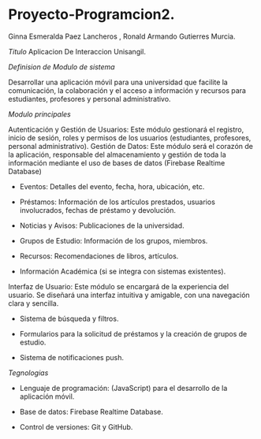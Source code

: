 # Proyecto-Programcion2.

Ginna Esmeralda Paez Lancheros , Ronald Armando Gutierres Murcia.

*Titulo*
Aplicacion De Interaccion Unisangil.

*Definision de Modulo de sistema* 

Desarrollar una aplicación móvil para una universidad que facilite la comunicación, la colaboración y el acceso a información y recursos para estudiantes, profesores y personal administrativo.

*Modulo principales*

Autenticación y Gestión de Usuarios:  Este módulo gestionará el registro, inicio de sesión, roles y permisos de los usuarios (estudiantes, profesores, personal administrativo). 
Gestión de Datos: Este módulo será el corazón de la aplicación, responsable del almacenamiento y gestión de toda la información mediante el uso de bases de datos (Firebase Realtime Database)

- Eventos:  Detalles del evento, fecha, hora, ubicación, etc.
 
- Préstamos:  Información de los artículos prestados, usuarios involucrados, fechas de préstamo y devolución.
 
- Noticias y Avisos:  Publicaciones de la universidad.
 
- Grupos de Estudio:  Información de los grupos, miembros.
 
- Recursos:  Recomendaciones de libros, artículos.
 
- Información Académica (si se integra con sistemas existentes).

Interfaz de Usuario:  Este módulo se encargará de la experiencia del usuario.  Se diseñará una interfaz intuitiva y amigable, con una navegación clara y sencilla. 

- Sistema de búsqueda y filtros.
 
- Formularios para la solicitud de préstamos y la creación de grupos de estudio.
 
- Sistema de notificaciones push.

*Tegnologias*

 
- Lenguaje de programación: (JavaScript) para el desarrollo de la aplicación móvil.
 
- Base de datos: Firebase Realtime Database.
 
- Control de versiones: Git y GitHub.


